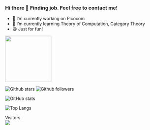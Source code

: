 ### Hi there 👋 Finding job. Feel free to contact me! 
- 🔭 I’m currently working on Picocom
- 🌱 I’m currently learning Theory of Computation, Category Theory
- 😄 Just for fun!

<a href="https://www.linkedin.com/in/旸-李-727095120">
 <img src="https://raw.githubusercontent.com/soroushchehresa/github-readme-linkedin/master/linkedin-github.png" width="150" />
</a>


![Github stars](https://img.shields.io/github/stars/shady831213?style=plastic&logo=github)
![Github followers](https://img.shields.io/github/followers/shady831213?style=plastic&logo=github)

![GitHub stats](https://github-readme-stats.vercel.app/api?username=shady831213&show_icons=true&theme=dark&include_all_commits=true)

![Top Langs](https://github-readme-stats.vercel.app/api/top-langs?username=shady831213&show_icons=true&theme=dark&layout=compact&&exclude_repo=shady831213,mynachos&langs_count=10)


<p align="left">
 Visitors<br>
 <img src="https://profile-counter.glitch.me/shady831213/count.svg" />
</p>
